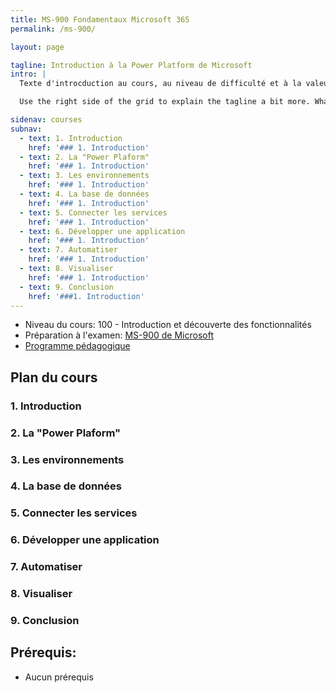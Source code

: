 ```yaml
---
title: MS-900 Fondamentaux Microsoft 365
permalink: /ms-900/

layout: page

tagline: Introduction à la Power Platform de Microsoft
intro: |
  Texte d'introcduction au cours, au niveau de difficulté et à la valeur du cours.

  Use the right side of the grid to explain the tagline a bit more. What are your goals? How do you do your work? Write in the present tense, and stay brief here. People who are interested can find details on internal pages.

sidenav: courses
subnav:
  - text: 1. Introduction
    href: '### 1. Introduction'
  - text: 2. La "Power Plaform"
    href: '### 1. Introduction'
  - text: 3. Les environnements
    href: '### 1. Introduction'
  - text: 4. La base de données
    href: '### 1. Introduction'
  - text: 5. Connecter les services
    href: '### 1. Introduction'
  - text: 6. Développer une application
    href: '### 1. Introduction'
  - text: 7. Automatiser
    href: '### 1. Introduction'
  - text: 8. Visualiser
    href: '### 1. Introduction'
  - text: 9. Conclusion
    href: '###1. Introduction'
---
```


- Niveau du cours: 100 - Introduction et découverte des fonctionnalités
- Préparation à l'examen: [MS-900 de Microsoft](https://docs.microsoft.com/fr-fr/learn/certifications/exams/ms-900)
- [Programme pédagogique](/pl-900/plan-pedagogique.html)

## Plan du cours
### 1. Introduction
### 2. La "Power Plaform"
### 3. Les environnements
### 4. La base de données
### 5. Connecter les services
### 6. Développer une application
### 7. Automatiser
### 8. Visualiser
### 9. Conclusion


## Prérequis:
- Aucun prérequis
